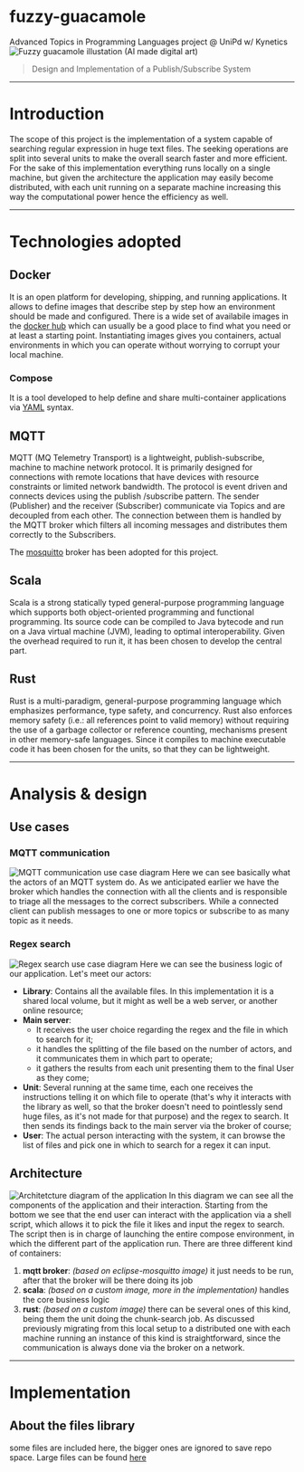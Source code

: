 # fuzzy-guacamole
Advanced Topics in Programming Languages project @ UniPd w/ Kynetics
![Fuzzy guacamole illustation (AI made digital art)](docs/Fuzzy2.jpg)
> Design and Implementation of a Publish/Subscribe System

---

# Introduction
The scope of this project is the implementation of a system capable of searching regular expression in huge text files. The seeking operations are split into several units to make the overall search faster and more efficient. For the sake of this implementation everything runs locally on a single machine, but given the architecture the application may easily become distributed, with each unit running on a separate machine increasing this way the computational power hence the efficiency as well.

---

# Technologies adopted
## Docker
It is an open platform for developing, shipping, and running applications. It allows to define images that describe step by step how an environment should be made and configured. There is a wide set of availabile images in the [docker hub](https://hub.docker.com/) which can usually be a good place to find what you need or at least a starting point. Instantiating images gives you containers, actual environments in which you can operate without worrying to corrupt your local machine.

### Compose
It is a tool developed to help define and share multi-container applications via [YAML](https://yaml.org/) syntax.

## MQTT
MQTT (MQ Telemetry Transport) is a lightweight, publish-subscribe, machine to machine network protocol. It is primarily designed for connections with remote locations that have devices with resource constraints or limited network bandwidth. The protocol is event driven and connects devices using the publish /subscribe pattern. The sender (Publisher) and the receiver (Subscriber) communicate via Topics and are decoupled from each other. The connection between them is handled by the MQTT broker which filters all incoming messages and distributes them correctly to the Subscribers.

The [mosquitto](https://mosquitto.org/) broker has been adopted for this project.

## Scala
Scala is a strong statically typed general-purpose programming language which supports both object-oriented programming and functional programming.
Its source code can be compiled to Java bytecode and run on a Java virtual machine (JVM), leading to optimal interoperability. Given the overhead required to run it, it has been chosen to develop the central part.

## Rust
Rust is a multi-paradigm, general-purpose programming language which emphasizes performance, type safety, and concurrency. Rust also enforces memory safety (i.e.: all references point to valid memory) without requiring the use of a garbage collector or reference counting, mechanisms present in other memory-safe languages. Since it compiles to machine executable code it has been chosen for the units, so that they can be lightweight.

---

# Analysis & design
## Use cases
### MQTT communication
![MQTT communication use case diagram](docs/useCases/MqttCommunication.png)
Here we can see basically what the actors of an MQTT system do. As we anticipated earlier we have the broker which handles the connection with all the clients and is responsible to triage all the messages to the correct subscribers. While a connected client can publish messages to one or more topics or subscribe to as many topic as it needs.

### Regex search
![Regex search use case diagram](docs/useCases/RegexFinding.png)
Here we can see the business logic of our application. Let's meet our actors:
- **Library**: Contains all the available files. In this implementation it is a shared local volume, but it might as well be a web server, or another online resource;
- **Main server**: 
  - It receives the user choice regarding the regex and the file in which to search for it;
  - it handles the splitting of the file based on the number of actors, and it communicates them in which part to operate;
  - it gathers the results from each unit presenting them to the final User as they come;
- **Unit**: Several running at the same time, each one receives the instructions telling it on which file to operate (that's why it interacts with the library as well, so that the broker doesn't need to pointlessly send huge files, as it's not made for that purpose) and the regex to search. It then sends its findings back to the main server via the broker of course;
- **User**: The actual person interacting with the system, it can browse the list of files and pick one in which to search for a regex it can input.

## Architecture
![Architetcture diagram of the application](docs/Architecture.png)
In this diagram we can see all the components of the application and their interaction. Starting from the bottom we see that the end user can interact with the application via a shell script, which allows it to pick the file it likes and input the regex to search. The script then is in charge of launching the entire compose environment, in which the different part of the application run.
There are three different kind of containers:
1. **mqtt broker**: *(based on eclipse-mosquitto image)* it just needs to be run, after that the broker will be there doing its job
2. **scala**: *(based on a custom image, more in the implementation)* handles the core business logic
3. **rust**: *(based on a custom image)* there can be several ones of this kind, being them the unit doing the chunk-search job. As discussed previously migrating from this local setup to a distributed one with each machine running an instance of this kind is straightforward, since the communication is always done via the broker on a network.



---

# Implementation
## About the files library
some files are included here, the bigger ones are ignored to save repo space. Large files can be found [here](https://github.com/logpai/loghub)

